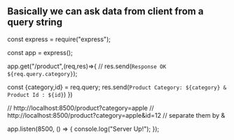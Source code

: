  ## Basically we can ask data from client  from a query string  


const express = require("express");

const app = express();

app.get("/product",(req,res)=>{
  // res.send(`Response OK ${req.query.category}`);

  const {category,id} = req.query;
  res.send(`Product Category: ${category} & Product Id : ${id}`)
})

// http://localhost:8500/product?category=apple
// http://localhost:8500/product?category=apple&id=12  // separate them by &

app.listen(8500, () => {
  console.log("Server Up!");
});
